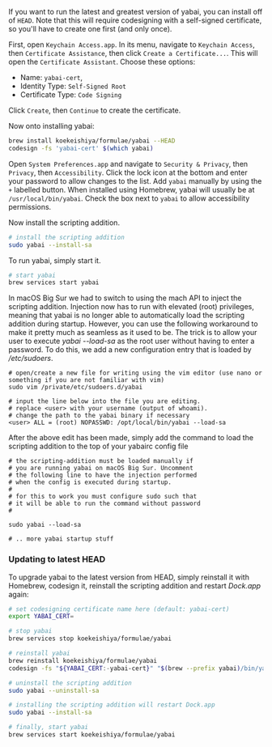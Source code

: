 If you want to run the latest and greatest version of yabai, you can install off of `HEAD`. Note that this will require codesigning with a self-signed certificate, so you'll have to create one first (and only once).

First, open `Keychain Access.app`. In its menu, navigate to `Keychain Access`, then `Certificate Assistance`, then click `Create a Certificate...`. This will open the `Certificate Assistant`. Choose these options:

- Name: `yabai-cert`,
- Identity Type: `Self-Signed Root`
- Certificate Type: `Code Signing`

Click `Create`, then `Continue` to create the certificate.

Now onto installing yabai:

```sh
brew install koekeishiya/formulae/yabai --HEAD
codesign -fs 'yabai-cert' $(which yabai)
```

Open `System Preferences.app` and navigate to `Security & Privacy`, then `Privacy`, then `Accessibility`. Click the lock icon at the bottom and enter your password to allow changes to the list. Add `yabai` manually by using the `+` labelled button. When installed using Homebrew, yabai will usually be at `/usr/local/bin/yabai`. Check the box next to `yabai` to allow accessibility permissions.

Now install the scripting addition.

```sh
# install the scripting addition
sudo yabai --install-sa
```

To run yabai, simply start it.

```sh
# start yabai
brew services start yabai
```

In macOS Big Sur we had to switch to using the mach API to inject the scripting addition. Injection now has to run with elevated (root) privileges, meaning that yabai is no longer able to automatically load the scripting addition during startup. However, you can use the following workaround to make it pretty much as seamless as it used to be. The trick is to allow your user to execute *yabai --load-sa* as the root user without having to enter a password. To do this, we add a new configuration entry that is loaded by */etc/sudoers*.

```
# open/create a new file for writing using the vim editor (use nano or something if you are not familiar with vim)
sudo vim /private/etc/sudoers.d/yabai

# input the line below into the file you are editing.
# replace <user> with your username (output of whoami). 
# change the path to the yabai binary if necessary 
<user> ALL = (root) NOPASSWD: /opt/local/bin/yabai --load-sa
```

After the above edit has been made, simply add the command to load the scripting addition to the top of your yabairc config file

```
# the scripting-addition must be loaded manually if
# you are running yabai on macOS Big Sur. Uncomment
# the following line to have the injection performed
# when the config is executed during startup.
#
# for this to work you must configure sudo such that
# it will be able to run the command without password
#

sudo yabai --load-sa

# .. more yabai startup stuff
```

### Updating to latest HEAD

To upgrade yabai to the latest version from HEAD, simply reinstall it with Homebrew, codesign it, reinstall the scripting addition and restart *Dock.app* again:

```sh
# set codesigning certificate name here (default: yabai-cert)
export YABAI_CERT=

# stop yabai
brew services stop koekeishiya/formulae/yabai

# reinstall yabai
brew reinstall koekeishiya/formulae/yabai
codesign -fs "${YABAI_CERT:-yabai-cert}" "$(brew --prefix yabai)/bin/yabai"

# uninstall the scripting addition
sudo yabai --uninstall-sa

# installing the scripting addition will restart Dock.app
sudo yabai --install-sa

# finally, start yabai
brew services start koekeishiya/formulae/yabai
```